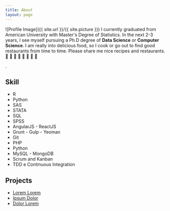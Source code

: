 ```yaml
---
title: About
layout: page
---
```

![Profile Image]({{ site.url }}/{{ site.picture }})
I currently graduated from American University with Master's Degree of Statistics. In the next 2-3 years, I see myself pursuing a Ph.D degree of <b>Data Science</b> or <b>Computer Science</b>. I am really into delicious food, so I cook or go out to find good restaurants from time to time. Please share me nice recipes and restaurants. 🍕 🍔 🍟 🍗 🍖 🍝 🍛 🍤
<p>.</p>

<h2>Skill</h2>

<ul class="skill-list">
	<li>R</li>
	<li>Python</li>
	<li>SAS</li>
	<li>STATA</li>
	<li>SQL</li>
	<li>SPSS</li>
	<li>AngularJS - ReactJS</li>
	<li>Grunt - Gulp - Yeoman</li>
	<li>Git</li>
	<li>PHP</li>
	<li>Python</li>
	<li>MySQL - MongoDB</li>
	<li>Scrum and Kanban</li>
	<li>TDD e Continuous Integration</li>
</ul>

<h2>Projects</h2>

<ul>
	<li><a href="https://github.com/">Lorem Lorem</a></li>
	<li><a href="https://github.com/">Ipsum Dolor</a></li>
	<li><a href="https://github.com/">Dolor Lorem</a></li>
</ul>

